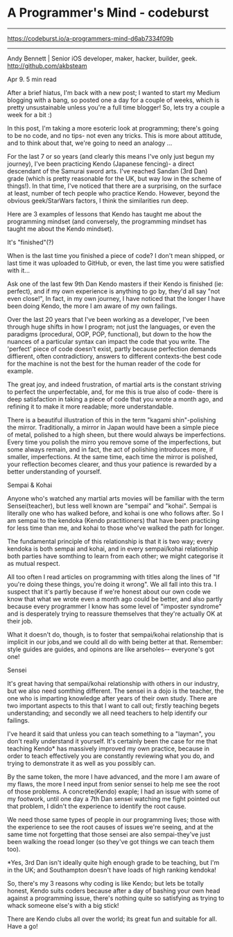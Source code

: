 # A Programmer's Mind - codeburst

***

https://codeburst.io/a-programmers-mind-d6ab7334f09b

***


Andy Bennett | Senior iOS developer, maker, hacker, builder, geek. http://github.com/akbsteam

Apr 9. 5 min read


After a brief hiatus, I'm back with a new post; I wanted to start my Medium blogging with a bang, so posted one a day for a couple of weeks, which is pretty unsustainable unless you're a full time blogger! So, lets try a couple a week for a bit :)

In this post, I'm taking a more esoteric look at programming; there's going to be no code, and no tips- not even any tricks. This is more about attitude, and to think about that, we're going to need an analogy ...

For the last 7 or so years (and clearly this means I've only just begun my journey), I've been practicing Kendo (Japanese fencing)- a direct descendant of the Samurai sword arts. I've reached Sandan (3rd Dan) grade (which is pretty reasonable for the UK, but way low in the scheme of things!). In that time, I've noticed that there are a surprising, on the surface at least, number of tech people who practice Kendo. However, beyond the obvious geek/StarWars factors, I think the similarities run deep.

Here are 3 examples of lessons that Kendo has taught me about the programming mindset (and conversely, the programming mindset has taught me about the Kendo mindset).

It's "finished"(?)

When is the last time you finished a piece of code? I don't mean shipped, or last time it was uploaded to GitHub, or even, the last time you were satisfied with it...

Ask one of the last few 9th Dan Kendo masters if their Kendo is finished (ie: perfect), and if my own experience is anything to go by, they'd all say "not even close!", In fact, in my own journey, I have noticed that the longer I have been doing Kendo, the more I am aware of my own failings.

Over the last 20 years that I've been working as a developer, I've been through huge shifts in how I program; not just the languages, or even the paradigms (procedural, OOP, POP, functional), but down to the how the nuances of a particular syntax can impact the code that you write. The 'perfect' piece of code doesn't exist, partly because perfection demands diffierent, often contradictiory, answers to different contexts-the best code for the machine is not the best for the human reader of the code for example.

The great joy, and indeed frustration, of martial arts is the constant striving to perfect the unperfectable, and, for me this is true also of code- there is deep satisfaction in taking a piece of code that you wrote a month ago, and refining it to make it more readable; more understandable. 

There is a beautiful illustration of this in the term "kagami shin"-polishing the mirror. Traditionally, a mirror in Japan would have been a simple piece of metal, polished to a high sheen, but there would always be imperfections. Every time you polish the mirro you remove some of the imperfections, but some always remain, and in fact, the act of polishing introduces more, if smaller, imperfections. At the same time, each time the mirror is polished, your reflection becomes clearer, and thus your patience is rewarded by a better understanding of yourself.

Sempai & Kohai

Anyone who's watched any martial arts movies will be familiar with the term Sensei(teacher), but less well known are "sempai" and "kohai". Sempai is literally one who has walked before, and kohai is one who follows after. So I am sempai to the kendoka (Kendo practitioners) that have been practicing for less time than me, and kohai to those who've walked the path for longer.

The fundamental principle of this relationship is that it is two way; every kendoka is both sempai and kohai, and in every sempai/kohai relationship both parties have somthing to learn from each other; we might categorise it as mutual respect.

All too often I read articles on programming with titles along the lines of "If you're doing these things, you're doing it wrong". We all fall into this tra. I suspect that it's partly because if we're honest about our own code we know that what we wrote even a month ago could be better, and also partly because every programmer I know has some level of "imposter syndrome" and is desperately trying to reassure themselves that they're actually OK at their job.

What it doesn't do, though, is to foster that sempai/kohai relationship that is implicit in our jobs,and we could all do with being better at that. Remember: style guides are guides, and opinons are like arseholes-- everyone's got one!

Sensei

It's great having that sempai/kohai relationship with others in our industry, but we also need somthing different. The sensei in a dojo is the teacher, the one who is imparting knowledge after years of their own study. There are two important aspects to this that I want to call out; firstly teaching begets understanding; and secondly we all need teachers to help identify our failings. 

I've heard it said that unless you can teach something to a "layman", you don't really understand it yourself. It's certainly been the case for me that teaching Kendo* has massively improved my own practice, because in order to teach effectively you are constantly reviewing what you do, and trying to demonstrate it as well as you possibly can. 

By the same token, the more I have advanced, and the more I am aware of my flaws, the more I need input from senior sensei to help me see the root of those problems. A concrete(Kendo) exaple; I had an issue with some of my footwork, until one day a 7th Dan sensei watching me fight pointed out that problem, I didn't the experience to identify the root cause.

We need those same types of people in our programming lives; those with the experience to see the root causes of issues we're seeing, and at the same time not forgetting that those sensei are also sempai-they've just been walking the roead longer (so they've got things we can teach them too).

*Yes, 3rd Dan isn't ideally quite high enough grade to be teaching, but I'm in the UK; and Southampton doesn't have loads of high ranking kendoka!

So, there's my 3 reasons why coding is like Kendo; but lets be totally honest, Kendo suits coders because after a day of bashing your own head against a programming issue, there's nothing quite so satisfying as trying to whack someone else's with a big stick!

There are Kendo clubs all over the world; its great fun and suitable for all. Have a go!



